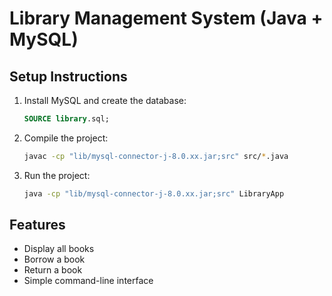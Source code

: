 # Library Management System (Java + MySQL)

## Setup Instructions

1. Install MySQL and create the database:
   ```sql
   SOURCE library.sql;
   ```

2. Compile the project:
   ```sh
   javac -cp "lib/mysql-connector-j-8.0.xx.jar;src" src/*.java
   ```

3. Run the project:
   ```sh
   java -cp "lib/mysql-connector-j-8.0.xx.jar;src" LibraryApp
   ```

## Features
- Display all books
- Borrow a book
- Return a book
- Simple command-line interface

